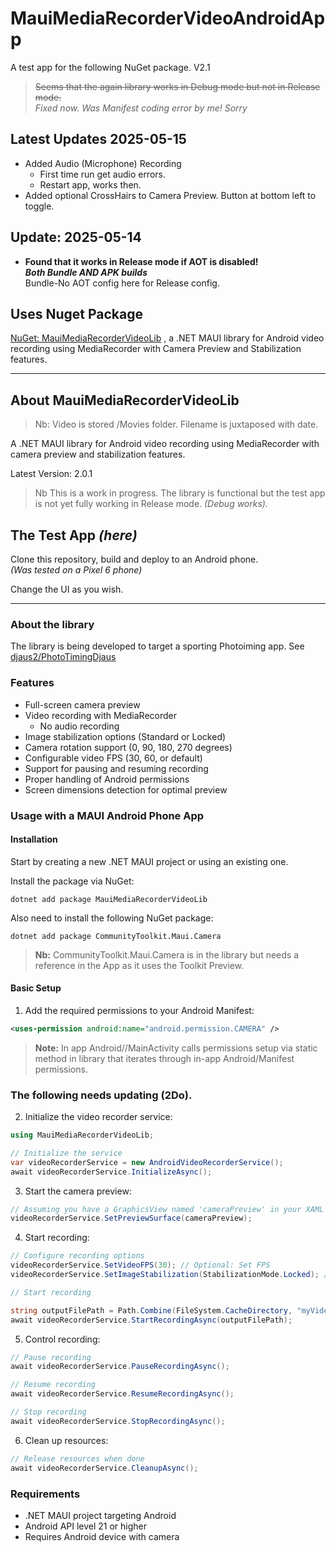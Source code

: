 ﻿# MauiMediaRecorderVideoAndroidApp

A test app for the following NuGet package. V2.1

> ~~Seems that the again library works in Debug mode but not in Release mode.~~  
_Fixed now. Was Manifest coding error by me! Sorry_

## Latest Updates 2025-05-15

- Added Audio (Microphone) Recording
  - First time run get audio errors.
  - Restart app, works then.
- Added optional CrossHairs to Camera Preview. Button at bottom left to toggle.

## Update: 2025-05-14

- **Found that it works in Release mode if AOT is disabled!  
_Both Bundle AND APK builds_**  
Bundle-No AOT config here for Release config.

## Uses Nuget Package
[NuGet: MauiMediaRecorderVideoLib](https://www.nuget.org/packages/djaus2_MauiMediaRecorderVideoLib)
, a .NET MAUI library for Android video recording using MediaRecorder with Camera Preview and Stabilization features.

---

## About MauiMediaRecorderVideoLib

> Nb: Video is stored /Movies folder. Filename is juxtaposed with date.

A .NET MAUI library for Android video recording using MediaRecorder with camera preview and stabilization features.

Latest Version: 2.0.1

> Nb This is a work in progress. The library is functional but the test app is not yet fully working in Release mode. _(Debug works)._

## The Test App  _(here)_

Clone this repository, build and deploy to an Android phone.  
_(Was tested on a Pixel 6 phone)_

Change the UI as you wish.

---

### About the library
The library is being developed to target a sporting Photoiming app. See [djaus2/PhotoTimingDjaus](https://github.com/djaus2/PhotoTimingDjaus)

### Features

- Full-screen camera preview
- Video recording with MediaRecorder
  - No audio recording
- Image stabilization options (Standard or Locked)
- Camera rotation support (0, 90, 180, 270 degrees)
- Configurable video FPS (30, 60, or default)
- Support for pausing and resuming recording
- Proper handling of Android permissions
- Screen dimensions detection for optimal preview

### Usage with a MAUI Android Phone App

#### Installation

Start by creating a new .NET MAUI project or using an existing one.

Install the package via NuGet:

```shell
dotnet add package MauiMediaRecorderVideoLib
```

Also need to install the following NuGet package:

```shell
dotnet add package CommunityToolkit.Maui.Camera
```

> **Nb:** CommunityToolkit.Maui.Camera is in the library but needs a reference in 
the App as it uses the Toolkit Preview.


#### Basic Setup

 
 1. Add the required permissions to your Android Manifest:  


```xml
<uses-permission android:name="android.permission.CAMERA" />
```

> **Note:** In app Android//MainActivity calls permissions setup via static 
method in library that iterates through in-app Android/Manifest permissions.

### The following needs updating (2Do).

  2. Initialize the video recorder service:

  ```csharp
  using MauiMediaRecorderVideoLib;

// Initialize the service
var videoRecorderService = new AndroidVideoRecorderService();
await videoRecorderService.InitializeAsync();
```

 3. Start the camera preview:
```csharp
// Assuming you have a GraphicsView named 'cameraPreview' in your XAML
videoRecorderService.SetPreviewSurface(cameraPreview);
```

 4. Start recording:

```csharp
// Configure recording options
videoRecorderService.SetVideoFPS(30); // Optional: Set FPS
videoRecorderService.SetImageStabilization(StabilizationMode.Locked); // Optional: Set stabilization

// Start recording

string outputFilePath = Path.Combine(FileSystem.CacheDirectory, "myVideo.mp4");
await videoRecorderService.StartRecordingAsync(outputFilePath);
```
 5. Control recording:
```csharp
// Pause recording
await videoRecorderService.PauseRecordingAsync();

// Resume recording
await videoRecorderService.ResumeRecordingAsync();

// Stop recording
await videoRecorderService.StopRecordingAsync();
```
 6. Clean up resources:
 ```csharp
 // Release resources when done
await videoRecorderService.CleanupAsync();
```

### Requirements

- .NET MAUI project targeting Android
- Android API level 21 or higher
- Requires Android device with camera

